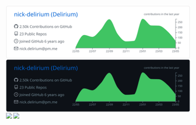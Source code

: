 <!-- ![](https://raw.githubusercontent.com/sylenien/sylenien/master/profile-summary-card-output/github_dark/0-profile-details.svg)
![](https://raw.githubusercontent.com/sylenien/sylenien/master/profile-summary-card-output/github_dark/1-repos-per-language.svg)![](https://raw.githubusercontent.com/sylenien/sylenien/master/profile-summary-card-output/github_dark/2-most-commit-language.svg)
![](https://raw.githubusercontent.com/sylenien/sylenien/master/profile-summary-card-output/github_dark/3-stats.svg) ![](https://raw.githubusercontent.com/sylenien/sylenien/master/profile-summary-card-output/github_dark/4-productive-time.svg)

old 
 -->
 
<!-- 
-- [![code::stats](https://codestats-readme.vercel.app/api?username=lyelinn&show_icons&theme=dark&hide_border&card_width=600)](https://github.com/Aviortheking/codestats-readme) -->

![](https://raw.githubusercontent.com/nick-delirium/nick-delirium/master/profile-summary-card-output/github/0-profile-details.svg#gh-light-mode-only)
![](https://raw.githubusercontent.com/nick-delirium/nick-delirium/master/profile-summary-card-output/github_dark/0-profile-details.svg#gh-dark-mode-only)
[![](https://codestats-git-main-sylenien.vercel.app/api/top-langs/?username=lyelinn&layout=compact&hide_border&card_width=640#gh-light-mode-only)](https://codestats.net/users/lyelinn#gh-light-mode-only)
[![](https://codestats-git-main-sylenien.vercel.app/api/top-langs/?username=lyelinn&layout=compact&theme=omni&bg_color=0d1117&title_color=0366d6&hide_border&card_width=640#gh-dark-mode-only)](https://codestats.net/users/lyelinn#gh-dark-mode-only)
